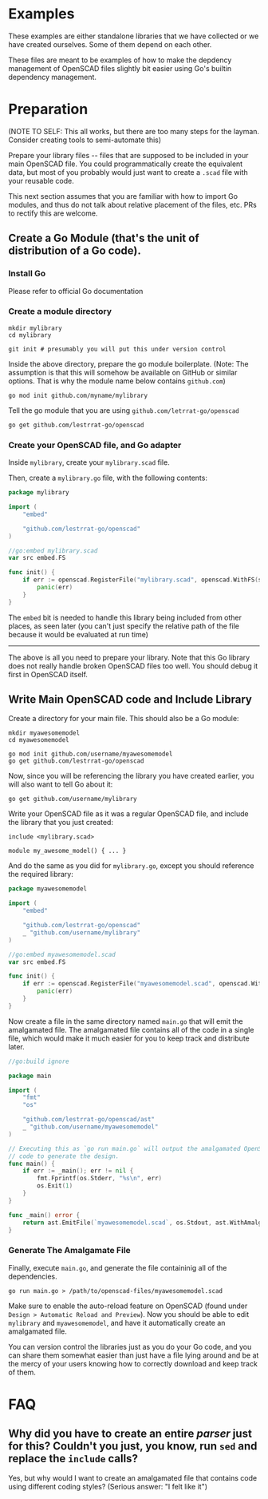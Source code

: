 Examples
========

These examples are either standalone libraries that we have collected or we have
created ourselves. Some of them depend on each other.

These files are meant to be examples of how to make the depdency management of OpenSCAD
files slightly bit easier using Go's builtin dependency management.

# Preparation

(NOTE TO SELF: This all works, but there are too many steps for the layman. Consider
creating tools to semi-automate this)

Prepare your library files -- files that are supposed to be included in your
main OpenSCAD file. You could programmatically create the equivalent data,
but most of you probably would just want to create a `.scad` file with your
reusable code.

This next section assumes that you are familiar with how to import Go
modules, and thus do not talk about relative placement of the files, etc.
PRs to rectify this are welcome.

## Create a Go Module (that's the unit of distribution of a Go code).

### Install Go

Please refer to official Go documentation

### Create a module directory

```shell
mkdir mylibrary
cd mylibrary

git init # presumably you will put this under version control
```

Inside the above directory, prepare the go module boilerplate.
(Note: The assumption is that this will somehow be available on GitHub or similar
options. That is why the module name below contains `github.com`)

```shell
go mod init github.com/myname/mylibrary
```

Tell the go module that you are using `github.com/letrrat-go/openscad`

```shell
go get github.com/lestrrat-go/openscad
```

### Create your OpenSCAD file, and Go adapter

Inside `mylibrary`, create your `mylibrary.scad` file.

Then, create a `mylibrary.go` file, with the following contents:

```go
package mylibrary

import (
	"embed"

	"github.com/lestrrat-go/openscad"
)

//go:embed mylibrary.scad
var src embed.FS

func init() {
	if err := openscad.RegisterFile("mylibrary.scad", openscad.WithFS(src)); err != nil {
		panic(err)
	}
}
```

The `embed` bit is needed to handle this library being included from
other places, as seen later (you can't just specify the relative path of
the file because it would be evaluated at run time)

---

The above is all you need to prepare your library. Note that this Go library
does not really handle broken OpenSCAD files too well. You should debug it first
in OpenSCAD itself.

## Write Main OpenSCAD code and Include Library

Create a directory for your main file. This should also be a Go module:

```shell
mkdir myawesomemodel
cd myawesomemodel

go mod init github.com/username/myawesomemodel
go get github.com/lestrrat-go/openscad
```

Now, since you will be referencing the library you have created earlier,
you will also want to tell Go about it:

```shell
go get github.com/username/mylibrary
```

Write your OpenSCAD file as it was a regular OpenSCAD file, and include the
library that you just created:

```openscad
include <mylibrary.scad>

module my_awesome_model() { ... }
```

And do the same as you did for `mylibrary.go`, except you should reference the
required library:

```go
package myawesomemodel

import (
	"embed"

	"github.com/lestrrat-go/openscad"
    _ "github.com/username/mylibrary"
)

//go:embed myawesomemodel.scad
var src embed.FS

func init() {
	if err := openscad.RegisterFile("myawesomemodel.scad", openscad.WithFS(src)); err != nil {
		panic(err)
	}
}
```

Now create a file in the same directory named `main.go` that will emit the amalgamated file.
The amalgamated file contains all of the code in a single file, which would
make it much easier for you to keep track and distribute later.

```go
//go:build ignore

package main

import (
	"fmt"
	"os"

	"github.com/lestrrat-go/openscad/ast"
	_ "github.com/username/myawesomemodel"
)

// Executing this as `go run main.go` will output the amalgamated OpenSCAD
// code to generate the design.
func main() {
	if err := _main(); err != nil {
		fmt.Fprintf(os.Stderr, "%s\n", err)
		os.Exit(1)
	}
}

func _main() error {
	return ast.EmitFile(`myawesomemodel.scad`, os.Stdout, ast.WithAmalgamation())
}
```

### Generate The Amalgamate File

Finally, execute `main.go`, and generate the file containinig all of the dependencies.

```shell
go run main.go > /path/to/openscad-files/myawesomemodel.scad
```

Make sure to enable the auto-reload feature on OpenSCAD (found under `Design > Automatic Reload and Preview`).
Now you should be able to edit `mylibrary` and `myawesomemodel`, and have it automatically create an
amalgamated file.

You can version control the libraries just as you do your Go code, and you can share them
somewhat easier than just have a file lying around and be at the mercy of your users
knowing how to correctly download and keep track of them.

# FAQ

## Why did you have to create an entire _parser_ just for this? Couldn't you just, you know, run `sed` and replace the `include` calls?

Yes, but why would I want to create an amalgamated file that contains code using
different coding styles? (Serious answer: "I felt like it")